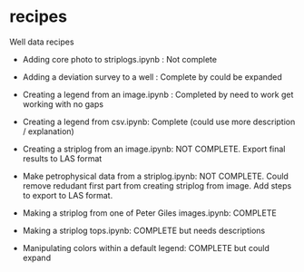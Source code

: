 # recipes
Well data recipes

- Adding core photo to striplogs.ipynb : Not complete

- Adding a deviation survey to a well : Complete by could be expanded

- Creating a legend from an image.ipynb : Completed by need to work get working with no gaps

- Creating a legend from csv.ipynb: Complete (could use more description / explanation)

- Creating a striplog from an image.ipynb: NOT COMPLETE. Export final results to LAS format

- Make petrophysical data from a striplog.ipynb: NOT COMPLETE. Could remove redudant first part from creating striplog from image. Add steps to export to LAS format.

- Making a striplog from one of Peter Giles images.ipynb: COMPLETE

- Making a striplog tops.ipynb: COMPLETE but needs descriptions

- Manipulating colors within a default legend: COMPLETE but could expand

